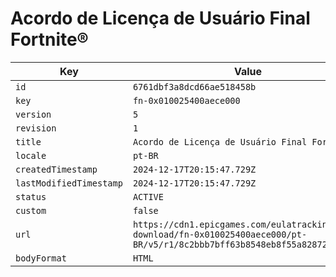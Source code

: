 # Acordo de Licença de Usuário Final Fortnite®

| Key | Value |
| --- | ----- |
| `id` | `6761dbf3a8dcd66ae518458b` |
| `key` | `fn-0x010025400aece000` |
| `version` | `5` |
| `revision` | `1` |
| `title` | `Acordo de Licença de Usuário Final Fortnite®` |
| `locale` | `pt-BR` |
| `createdTimestamp` | `2024-12-17T20:15:47.729Z` |
| `lastModifiedTimestamp` | `2024-12-17T20:15:47.729Z` |
| `status` | `ACTIVE` |
| `custom` | `false` |
| `url` | `https://cdn1.epicgames.com/eulatracking-download/fn-0x010025400aece000/pt-BR/v5/r1/8c2bbb7bff63b8548eb8f55a82872880.pdf` |
| `bodyFormat` | `HTML` |
